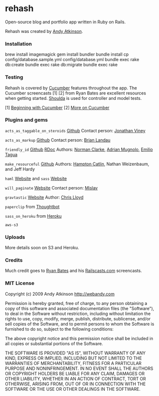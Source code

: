 rehash
===
Open-source blog and portfolio app written in Ruby on Rails.

Rehash was created by [Andy Atkinson](http://webandy.com).

### Installation

  brew install imagemagick
  gem install bundler
  bundle install
  cp config/database.sample.yml config/database.yml
  bundle exec rake db:create
  bundle exec rake db:migrate
  bundle exec rake


### Testing

Rehash is covered by [Cucumber](http://cukes.info/) features throughout the app. The Cucumber screencasts [1] [2] from Ryan Bates are excellent resources when getting started. [Shoulda](http://www.thoughtbot.com/projects/shoulda/) is used for controller and model tests.

[1] [Beginning with Cucumber](http://railscasts.com/episodes/155-beginning-with-cucumber)
[2] [More on Cucumber](http://railscasts.com/episodes/159-more-on-cucumber)


### Plugins and gems

`acts_as_taggable_on_steroids` [Github](http://github.com/jviney/acts_as_taggable_on_steroids/tree/master) Contact person: [Jonathan Viney](mailto:jonathan.viney@gmail.com)

`acts_as_markup` [Github](http://github.com/vigetlabs/acts_as_markup/tree/master) Contact person: [Brian Landau](mailto:brian.landau@viget.com)

`friendly_id` [Github](http://github.com/norman/friendly_id/tree/master) [RDoc](http://friendly-id.rubyforge.org/) Authors: [Norman Clarke](mailto:norman@randomba.org), [Adrian Mugnolo](mailto:adrian@randomba.org), [Emilio Tagua](mailto:miloops@gmail.com)

`make_resourceful` [Github](http://github.com/hcatlin/make_resourceful/tree/master) Authors: [Hampton Catlin](mailto:contact@hamptoncatlin.com), Nathan Weizenbaum, and Jeff Hardy

`haml` [Website](http://haml-lang.com/) and `sass` [Website](http://sass-lang.com/)

`will_paginate` [Website](http://github.com/mislav/will_paginate) Contact person: [Mislav](mailto:mislav.marohnic@gmail.com)

`gravtastic` [Website](http://github.com/chrislloyd/gravtastic) Author: [Chris Lloyd](mailto:christopher.lloyd@gmail.com)

`paperclip` from [Thoughtbot](http://thoughtbot.com)

`sass_on_heroku` from [Heroku](http://heroku.com)

`aws-s3`

### Uploads
More details soon on S3 and Heroku.

### Credits

Much credit goes to [Ryan Bates](http://www.workingwithrails.com/person/6491-ryan-bates) and his [Railscasts.com](http://railscasts.com/) screencasts.


### MIT License

Copyright (c) 2009 Andy Atkinson http://webandy.com

Permission is hereby granted, free of charge, to any person
obtaining a copy of this software and associated documentation
files (the "Software"), to deal in the Software without
restriction, including without limitation the rights to use,
copy, modify, merge, publish, distribute, sublicense, and/or sell
copies of the Software, and to permit persons to whom the
Software is furnished to do so, subject to the following
conditions:

The above copyright notice and this permission notice shall be
included in all copies or substantial portions of the Software.

THE SOFTWARE IS PROVIDED "AS IS", WITHOUT WARRANTY OF ANY KIND,
EXPRESS OR IMPLIED, INCLUDING BUT NOT LIMITED TO THE WARRANTIES
OF MERCHANTABILITY, FITNESS FOR A PARTICULAR PURPOSE AND
NONINFRINGEMENT. IN NO EVENT SHALL THE AUTHORS OR COPYRIGHT
HOLDERS BE LIABLE FOR ANY CLAIM, DAMAGES OR OTHER LIABILITY,
WHETHER IN AN ACTION OF CONTRACT, TORT OR OTHERWISE, ARISING
FROM, OUT OF OR IN CONNECTION WITH THE SOFTWARE OR THE USE OR
OTHER DEALINGS IN THE SOFTWARE.